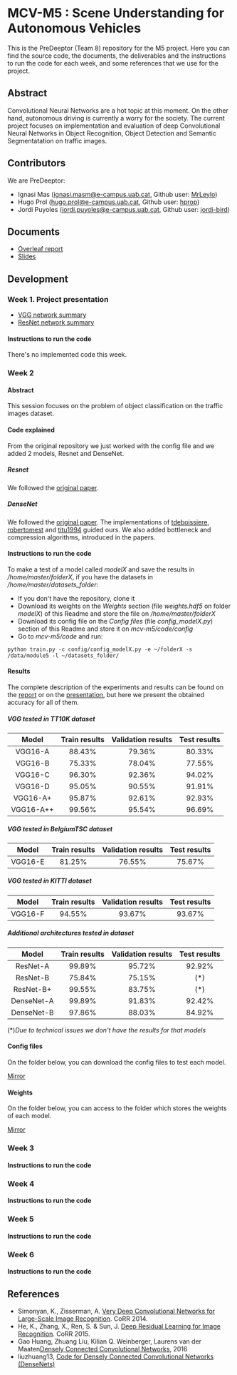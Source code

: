 # MCV-M5 : Scene Understanding for Autonomous Vehicles

This is the PreDeeptor (Team 8) repository for the M5 project. Here you can find
the source code, the documents, the deliverables and the instructions
to run the code for each week, and some references that we use for the
project.

## Abstract

Convolutional Neural Networks are a hot topic at this moment. On the other hand, autonomous driving is currently a worry for the society. The current project focuses on implementation and evaluation of deep Convolutional Neural Networks in Object Recognition, Object Detection and Semantic Segmentatation on traffic images.

## Contributors

We are PreDeeptor:

* Ignasi Mas (ignasi.masm@e-campus.uab.cat, Github user: [MrLeylo](https://github.com/MrLeylo))
* Hugo Prol (hugo.prol@e-campus.uab.cat, Github user: [hprop](https://github.com/hprop))
* Jordi Puyoles (jordi.puyoles@e-campus.uab.cat, Github user: [jordi-bird](https://github.com/jordi-bird))

## Documents

* [Overleaf report](https://www.overleaf.com/read/hdtfstjrsqnr)
* [Slides](https://docs.google.com/presentation/d/1wJkGmbYqp0s87yg-msrxecCzeZg3Miuwm85n5_zYxIo/edit?usp=sharing)

## Development

### Week 1. Project presentation

* [VGG network summary](https://docs.google.com/document/d/1zBcWIxjGT02iqhcDFw2RqQj7vJ2ab8TYPH6ApXw5pVU/edit?usp=sharing)
* [ResNet network summary](https://docs.google.com/document/d/1pj0-WEytf4uMvt_VhsHnXWQ4TbrIP5nuCxbp6GX1w8E/edit?usp=sharing)

#### Instructions to run the code

There's no implemented code this week.

### Week 2

#### Abstract

This session focuses on the problem of object classification on the traffic images dataset.

#### Code explained

From the original repository we just worked with the config file and we added 2 models, Resnet and DenseNet.

##### Resnet

We followed the [original paper](https://docs.google.com/document/d/1pj0-WEytf4uMvt_VhsHnXWQ4TbrIP5nuCxbp6GX1w8E/edit?usp=sharing).

##### DenseNet

We followed the [original paper](https://arxiv.org/pdf/1608.06993.pdf). The implementations of [tdeboissiere](https://github.com/tdeboissiere/DeepLearningImplementations/tree/master/DenseNet), [robertomest](https://github.com/robertomest/convnet-study) and [titu1994](https://github.com/titu1994/DenseNet) guided ours. We also added bottleneck and compression algorithms, introduced in the papers.

#### Instructions to run the code

To make a test of a model called *modelX* and save the results in */home/master/folderX*, if you have the datasets in  */home/master/datasets_folder*:

* If you don't have the repository, clone it
* Download its weights on the *Weights* section (file *weights.hdf5* on folder *modelX*) of this Readme and store the file on */home/master/folderX*
* Download its config file on the *Config files* (file *config_modelX.py*) section of this Readme and store it on *mcv-m5/code/config*
* Go to *mcv-m5/code* and run:

`python train.py -c config/config_modelX.py -e ~/folderX -s /data/module5 -l ~/datasets_folder/`

#### Results

The complete description of the experiments and results can be found on the [report](https://www.overleaf.com/read/hdtfstjrsqnr) or on the [presentation](https://docs.google.com/presentation/d/1wJkGmbYqp0s87yg-msrxecCzeZg3Miuwm85n5_zYxIo/edit?usp=sharing), but here we present the obtained accuracy for all of them.

##### VGG tested in TT10K dataset 

| Model | Train results | Validation results | Test results | 
| :---: | :---: | :---: | :---: |
| VGG16-A | 88.43% | 79.36% | 80.33% |
| VGG16-B | 75.33% | 78.04% | 77.55% |
| VGG16-C | 96.30% | 92.36% | 94.02% |
| VGG16-D | 95.05% | 90.55% | 91.91% |
| VGG16-A+ | 95.87% | 92.61% | 92.93% |
| VGG16-A++ | 99.56% | 95.54% | 96.69% |

##### VGG tested in BelgiumTSC dataset 

| Model | Train results | Validation results | Test results | 
| :---: | :---: | :---: | :---: |
| VGG16-E | 81.25% | 76.55% | 75.67% |

##### VGG tested in KITTI dataset 

| Model | Train results | Validation results | Test results | 
| :---: | :---: | :---: | :---: |
| VGG16-F | 94.55% | 93.67% | 93.67% |

##### Additional architectures tested in  dataset 

| Model | Train results | Validation results | Test results | 
| :---: | :---: | :---: | :---: |
| ResNet-A | 99.89% | 95.72% | 92.92% |
| ResNet-B | 75.84% | 75.15% | (\*) |
| ResNet-B+ | 99.55% | 83.75% | (\*) |
| DenseNet-A | 99.89% | 91.83% | 92.42% |
| DenseNet-B | 97.86% | 88.03% | 84.92% |

(*)*Due to technical issues we don't have the results for that models*

#### Config files

On the folder below, you can download the config files to test each model.

[Mirror](https://drive.google.com/drive/folders/0BzPpFJ8eI8VSTGRGb3ZrZ1RBajg)

#### Weights

On the folder below, you can access to the folder which stores the weights of each model.

[Mirror](https://drive.google.com/drive/folders/0BzPpFJ8eI8VSUm5JQzBjMDJtaGc)

### Week 3

#### Instructions to run the code

### Week 4

#### Instructions to run the code

### Week 5

#### Instructions to run the code

### Week 6

#### Instructions to run the code

## References

* Simonyan, K., Zisserman, A. [Very Deep Convolutional Networks for Large-Scale Image Recognition](https://arxiv.org/pdf/1409.1556.pdf). CoRR 2014.
* He, K., Zhang, X., Ren, S. & Sun, J. [Deep Residual Learning for Image Recognition](https://arxiv.org/pdf/1512.03385.pdf). CoRR 2015.
* Gao Huang, Zhuang Liu, Kilian Q. Weinberger, Laurens van der Maaten[Densely Connected Convolutional Networks](https://arxiv.org/pdf/1608.06993.pdf), 2016
* liuzhuang13, [Code for Densely Connected Convolutional Networks (DenseNets)](https://github.com/liuzhuang13/DenseNet)
